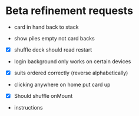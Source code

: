 # Beta refinement requests

- card in hand back to stack

- show piles empty not card backs

- [x] shuffle deck should read restart

- login background only works on certain devices

- [x] suits ordered correctly (reverse alphabetically)

- clicking anywhere on home put card up

- [x] Should shuffle onMount

- instructions
